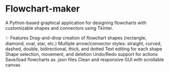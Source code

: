 # Flowchart-maker
A Python-based graphical application for designing flowcharts with customizable shapes and connectors using Tkinter.

✨ Features
Drag-and-drop creation of flowchart shapes (rectangle, diamond, oval, star, etc.)
Multiple arrow/connector styles: straight, curved, dashed, double, bidirectional, thick, and dotted
Text editing for each shape
Shape selection, movement, and deletion
Undo/Redo support for actions
Save/load flowcharts as .json files
Clean and responsive GUI with scrollable canvas
